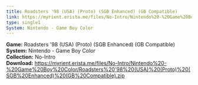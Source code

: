 ```yaml
---
title: Roadsters '98 (USA) (Proto) (SGB Enhanced) (GB Compatible)
link: https://myrient.erista.me/files/No-Intro/Nintendo%20-%20Game%20Boy%20Color/Roadsters%20'98%20(USA)%20(Proto)%20(SGB%20Enhanced)%20(GB%20Compatible).zip
type: single1
System: Nintendo - Game Boy Color
---
```

<b>Game:</b> Roadsters '98 (USA) (Proto) (SGB Enhanced) (GB Compatible)<br>
<b>System:</b> Nintendo - Game Boy Color<br>
<b>Collection:</b> No-Intro<br>
<b>Download:</b> https://myrient.erista.me/files/No-Intro/Nintendo%20-%20Game%20Boy%20Color/Roadsters%20'98%20(USA)%20(Proto)%20(SGB%20Enhanced)%20(GB%20Compatible).zip